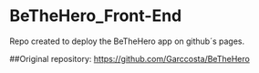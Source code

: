 # BeTheHero_Front-End

Repo created to deploy the BeTheHero app on github´s pages.

##Original repository: https://github.com/Garccosta/BeTheHero
